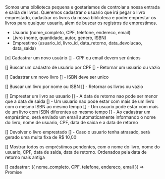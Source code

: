 <!-- Reuniao -->

Somos uma biblioteca pequena e gostariamos de controlar a nossa entrada e saida de livros. Queremos cadastrar o usuario que irá pegar
o livro emprestado, cadastrar os livros da nossa biblioteca e poder emprestar os livros para qualquer usuario, alem de buscar os registros de emprestimos.

<!-- Dados -->

- Usuario (nome_completo, CPF, telefone, endereco, email)
- Livro (nome, quantidade, autor, genero, ISBN)
- Emprestimo (usuario_id, livro_id, data_retorno, data_devolucao, data_saida)

<!-- UseCases (Regras de negócio) -->

[x] Cadastrar um novo usuário
[] - CPF ou email devem ser únicos

[] Buscar um cadastro de usuário por CPF
[] - Retornar um usuario ou vazio

[] Cadastrar um novo livro
[] - ISBN deve ser unico

[] Buscar um livro por nome ou ISBN
[] - Retornar os livros ou vazio

[] Emprestar um livro ao usuario
[] - A data de retorno nao pode ser menor que a data de saida
[] - Um usuario nao pode estar com mais de um livro com o mesmo ISBN ao mesmo tempo
[] - Um usuario pode estar com mais de um livro com ISBN diferentes ao mesmo tempo
[] - Ao cadastrar um empréstimo, será enviado um email automaticamente informando o nome do livro, nome de usuario, CPF, data de saida e a data de retorno

[] Devolver o livro emprestado
[] - Caso o usuario tenha atrasado, será gerado uma multa fixa de R$ 10,00

[] Mostrar todos os empréstimos pendentes, com o nome do livro, nome do usuario, CPF, data de saida, data de retorno. Ordenados pela data de
retorno mais antiga

<!-- Estruturas -->

<!-- Usuarios Repository -->

[] cadastrar: ({ nome_completo, CPF, telefone, endereco, email }) => Promise<void>
